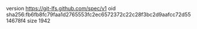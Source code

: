 version https://git-lfs.github.com/spec/v1
oid sha256:fb6fb8fc79faa1d2765553fc2ec6572372c22c28f3bc2d9aafcc72d5514678f4
size 1942
